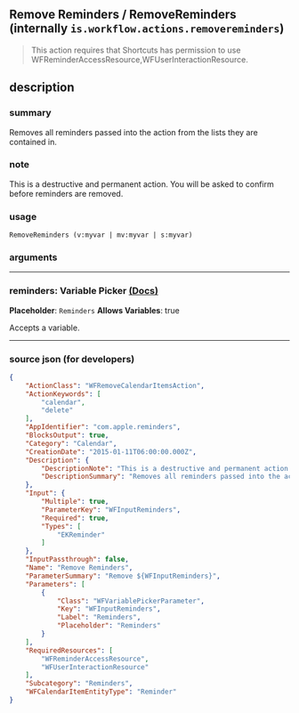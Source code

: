 
## Remove Reminders / RemoveReminders (internally `is.workflow.actions.removereminders`)

> This action requires that Shortcuts has permission to use WFReminderAccessResource,WFUserInteractionResource.


## description

### summary

Removes all reminders passed into the action from the lists they are contained in.


### note

This is a destructive and permanent action. You will be asked to confirm before reminders are removed.


### usage
```
RemoveReminders (v:myvar | mv:myvar | s:myvar)
```

### arguments

---

### reminders: Variable Picker [(Docs)](https://pfgithub.github.io/shortcutslang/gettingstarted#variable-picker-fields)
**Placeholder**: ```
		Reminders
		```
**Allows Variables**: true



Accepts a variable.

---

### source json (for developers)

```json
{
	"ActionClass": "WFRemoveCalendarItemsAction",
	"ActionKeywords": [
		"calendar",
		"delete"
	],
	"AppIdentifier": "com.apple.reminders",
	"BlocksOutput": true,
	"Category": "Calendar",
	"CreationDate": "2015-01-11T06:00:00.000Z",
	"Description": {
		"DescriptionNote": "This is a destructive and permanent action. You will be asked to confirm before reminders are removed.",
		"DescriptionSummary": "Removes all reminders passed into the action from the lists they are contained in."
	},
	"Input": {
		"Multiple": true,
		"ParameterKey": "WFInputReminders",
		"Required": true,
		"Types": [
			"EKReminder"
		]
	},
	"InputPassthrough": false,
	"Name": "Remove Reminders",
	"ParameterSummary": "Remove ${WFInputReminders}",
	"Parameters": [
		{
			"Class": "WFVariablePickerParameter",
			"Key": "WFInputReminders",
			"Label": "Reminders",
			"Placeholder": "Reminders"
		}
	],
	"RequiredResources": [
		"WFReminderAccessResource",
		"WFUserInteractionResource"
	],
	"Subcategory": "Reminders",
	"WFCalendarItemEntityType": "Reminder"
}
```
